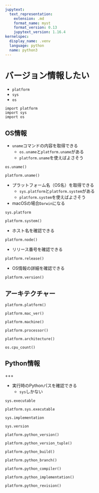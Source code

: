 ```yaml
---
jupytext:
  text_representation:
    extension: .md
    format_name: myst
    format_version: 0.13
    jupytext_version: 1.16.4
kernelspec:
  display_name: .venv
  language: python
  name: python3
---
```


# バージョン情報したい

- ``platform``
- ``sys``
- ``os``

```{code-cell} ipython3
import platform
import sys
import os
```

## OS情報

- `uname`コマンドの内容を取得できる
  - ``os.uname``と``platform.uname``がある
  - ``platform.uname``を使えばよさそう

```{code-cell} ipython3
os.uname()
```

```{code-cell} ipython3
platform.uname()
```

- プラットフォーム名（OS名）を取得できる
  - ``sys.platform``と``platform.system``がある
  - ``platform.system``を使えばよさそう
- macOSの場合`Darwin`になる   

```{code-cell} ipython3
sys.platform
```

```{code-cell} ipython3
platform.system()
```

- ホスト名を確認できる

```{code-cell} ipython3
platform.node()
```

- リリース番号を確認できる

```{code-cell} ipython3
platform.release()
```

- OS情報の詳細を確認できる

```{code-cell} ipython3
platform.version()
```

## アーキテクチャー

```{code-cell} ipython3
platform.platform()
```

```{code-cell} ipython3
platform.mac_ver()
```

```{code-cell} ipython3
platform.machine()
```

```{code-cell} ipython3
platform.processor()
```

```{code-cell} ipython3
platform.architecture()
```

```{code-cell} ipython3
os.cpu_count()
```

## Python情報

+++

- 実行時のPythonパスを確認できる
  - ``sys``しかない

```{code-cell} ipython3
sys.executable
```

```{code-cell} ipython3
platform.sys.executable
```

```{code-cell} ipython3
sys.implementation
```

```{code-cell} ipython3
sys.version
```

```{code-cell} ipython3
platform.python_version()
```

```{code-cell} ipython3
platform.python_version_tuple()
```

```{code-cell} ipython3
platform.python_build()
```

```{code-cell} ipython3
platform.python_branch()
```

```{code-cell} ipython3
platform.python_compiler()
```

```{code-cell} ipython3
platform.python_implementation()
```

```{code-cell} ipython3
platform.python_revision()
```
